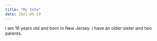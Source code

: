 ```yaml
---
title: "My Info"
date: 2021-05-19
---
```

I am 16 years old and born in New Jersey. I have an older sister and two parents.
